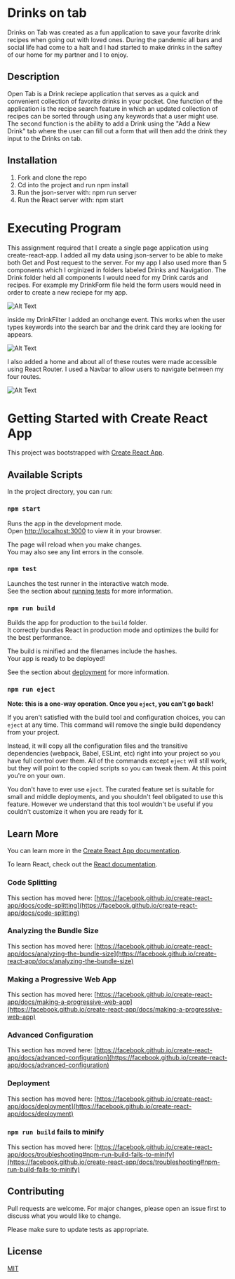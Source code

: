  # Drinks on tab 
 Drinks on Tab was created as a fun application to save your favorite drink recipes when going out with loved ones. During the pandemic all bars and social life had come to a halt and I had started to make drinks in the saftey of our home for my partner and I to enjoy.
 ## Description 
Open Tab is a Drink reciepe application that serves as a quick and convenient collection of favorite drinks in your pocket. One function of the application is the recipe search feature in which an updated collection of recipes can be sorted through using any keywords that a user might use. The second function is the ability to add a Drink using the "Add a New Drink" tab where the user can fill out a form that will then add the drink they input to the Drinks on tab. 
 ## Installation 
1. Fork and clone the repo
2. Cd into the project and run npm install
3. Run the json-server with: npm run server
4. Run the React server with: npm start
# Executing Program 
 This assignment required that I create a single page application using create-react-app. I added all my data using json-server to be able to make both Get and Post request to the server.  For my app I also used more than 5 components which I orginized in folders labeled Drinks and Navigation. The Drink folder held all components I would need for my Drink cards and recipes. For example my DrinkForm file held the form users would need in order to create a new reciepe for my app. 

![Alt Text](https://media.giphy.com/media/3uYdTPAsIyRc5GiIH1/giphy.gif)
 

inside my DrinkFilter I added an onchange event. This works when the user types keywords into the search bar and the drink card they are looking for appears.

![Alt Text](https://media.giphy.com/media/5bb1Q0AnAwoVAAe08m/giphy.gif)

I also added a home and about all of these routes were made accessible  using React Router. I used a Navbar to allow users to navigate between my four routes. 

![Alt Text](https://media.giphy.com/media/W3jXsFafR6UCbkypa8/giphy.gif)



# Getting Started with Create React App

This project was bootstrapped with [Create React App](https://github.com/facebook/create-react-app).

## Available Scripts

In the project directory, you can run:

### `npm start`

Runs the app in the development mode.\
Open [http://localhost:3000](http://localhost:3000) to view it in your browser.

The page will reload when you make changes.\
You may also see any lint errors in the console.

### `npm test`

Launches the test runner in the interactive watch mode.\
See the section about [running tests](https://facebook.github.io/create-react-app/docs/running-tests) for more information.

### `npm run build`

Builds the app for production to the `build` folder.\
It correctly bundles React in production mode and optimizes the build for the best performance.

The build is minified and the filenames include the hashes.\
Your app is ready to be deployed!

See the section about [deployment](https://facebook.github.io/create-react-app/docs/deployment) for more information.

### `npm run eject`

**Note: this is a one-way operation. Once you `eject`, you can't go back!**

If you aren't satisfied with the build tool and configuration choices, you can `eject` at any time. This command will remove the single build dependency from your project.

Instead, it will copy all the configuration files and the transitive dependencies (webpack, Babel, ESLint, etc) right into your project so you have full control over them. All of the commands except `eject` will still work, but they will point to the copied scripts so you can tweak them. At this point you're on your own.

You don't have to ever use `eject`. The curated feature set is suitable for small and middle deployments, and you shouldn't feel obligated to use this feature. However we understand that this tool wouldn't be useful if you couldn't customize it when you are ready for it.

## Learn More

You can learn more in the [Create React App documentation](https://facebook.github.io/create-react-app/docs/getting-started).

To learn React, check out the [React documentation](https://reactjs.org/).

### Code Splitting

This section has moved here: [https://facebook.github.io/create-react-app/docs/code-splitting](https://facebook.github.io/create-react-app/docs/code-splitting)

### Analyzing the Bundle Size

This section has moved here: [https://facebook.github.io/create-react-app/docs/analyzing-the-bundle-size](https://facebook.github.io/create-react-app/docs/analyzing-the-bundle-size)

### Making a Progressive Web App

This section has moved here: [https://facebook.github.io/create-react-app/docs/making-a-progressive-web-app](https://facebook.github.io/create-react-app/docs/making-a-progressive-web-app)

### Advanced Configuration

This section has moved here: [https://facebook.github.io/create-react-app/docs/advanced-configuration](https://facebook.github.io/create-react-app/docs/advanced-configuration)

### Deployment

This section has moved here: [https://facebook.github.io/create-react-app/docs/deployment](https://facebook.github.io/create-react-app/docs/deployment)

### `npm run build` fails to minify

This section has moved here: [https://facebook.github.io/create-react-app/docs/troubleshooting#npm-run-build-fails-to-minify](https://facebook.github.io/create-react-app/docs/troubleshooting#npm-run-build-fails-to-minify)

## Contributing
Pull requests are welcome. For major changes, please open an issue first to discuss what you would like to change.

Please make sure to update tests as appropriate.

## License
[MIT](https://choosealicense.com/licenses/mit/)